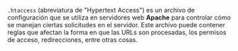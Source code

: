 `.htaccess` (abreviatura de "Hypertext Access") es un archivo de configuración que se utiliza en servidores web **Apache** para controlar cómo se manejan ciertas solicitudes en el servidor. Este archivo puede contener reglas que afectan la forma en que las URLs son procesadas, los permisos de acceso, redirecciones, entre otras cosas.
